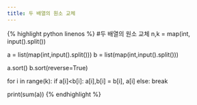 ```yaml
---
title: 두 배열의 원소 교체
---
```


{% highlight python linenos %}
#두 배열의 원소 교체
n,k = map(int, input().split())

a = list(map(int,input().split()))
b = list(map(int,input().split()))

a.sort()
b.sort(reverse=True)

for i in range(k):
        if a[i]<b[i]:
                a[i],b[i] = b[i], a[i]
        else:
                break
								
print(sum(a))
{% endhighlight %}
